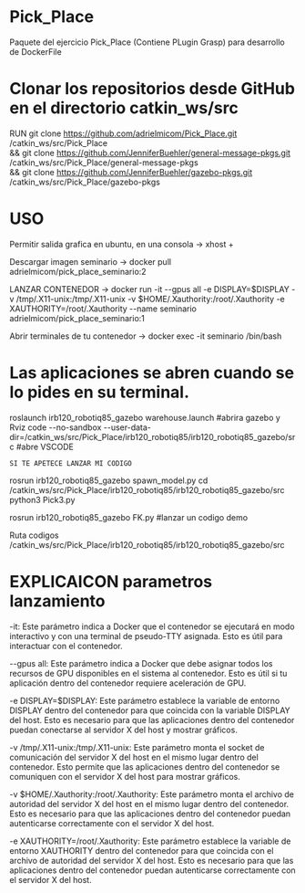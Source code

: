 # Pick_Place
Paquete del ejercicio Pick_Place (Contiene PLugin Grasp) para desarrollo de DockerFile

# Clonar los repositorios desde GitHub en el directorio catkin_ws/src
RUN git clone https://github.com/adrielmicom/Pick_Place.git /catkin_ws/src/Pick_Place \
    && git clone https://github.com/JenniferBuehler/general-message-pkgs.git /catkin_ws/src/Pick_Place/general-message-pkgs \
    && git clone https://github.com/JenniferBuehler/gazebo-pkgs.git /catkin_ws/src/Pick_Place/gazebo-pkgs





# USO 
Permitir salida grafica en ubuntu, en una consola ->  xhost +

Descargar imagen seminario ->   docker pull adrielmicom/pick_place_seminario:2

LANZAR CONTENEDOR ->
docker run -it --gpus all   -e DISPLAY=$DISPLAY   -v /tmp/.X11-unix:/tmp/.X11-unix   -v $HOME/.Xauthority:/root/.Xauthority   -e XAUTHORITY=/root/.Xauthority   --name seminario adrielmicom/pick_place_seminario:1

Abrir terminales de tu contenedor ->  docker exec -it seminario /bin/bash


# Las aplicaciones se abren cuando se lo pides en su terminal.
roslaunch irb120_robotiq85_gazebo warehouse.launch    #abrira gazebo y Rviz
code --no-sandbox --user-data-dir=/catkin_ws/src/Pick_Place/irb120_robotiq85/irb120_robotiq85_gazebo/src	#abre VSCODE

	SI TE APETECE LANZAR MI CODIGO 
rosrun irb120_robotiq85_gazebo spawn_model.py
cd /catkin_ws/src/Pick_Place/irb120_robotiq85/irb120_robotiq85_gazebo/src
python3 Pick3.py


rosrun irb120_robotiq85_gazebo FK.py     #lanzar un codigo demo

Ruta codigos /catkin_ws/src/Pick_Place/irb120_robotiq85/irb120_robotiq85_gazebo/src           	




# EXPLICAICON parametros lanzamiento 


-it: Este parámetro indica a Docker que el contenedor se ejecutará en modo interactivo y con una terminal de pseudo-TTY asignada. Esto es útil para interactuar con el contenedor.

--gpus all: Este parámetro indica a Docker que debe asignar todos los recursos de GPU disponibles en el sistema al contenedor. Esto es útil si tu aplicación dentro del contenedor requiere aceleración de GPU.

-e DISPLAY=$DISPLAY: Este parámetro establece la variable de entorno DISPLAY dentro del contenedor para que coincida con la variable DISPLAY del host. Esto es necesario para que las aplicaciones dentro del contenedor puedan conectarse al servidor X del host y mostrar gráficos.

-v /tmp/.X11-unix:/tmp/.X11-unix: Este parámetro monta el socket de comunicación del servidor X del host en el mismo lugar dentro del contenedor. Esto permite que las aplicaciones dentro del contenedor se comuniquen con el servidor X del host para mostrar gráficos.

-v $HOME/.Xauthority:/root/.Xauthority: Este parámetro monta el archivo de autoridad del servidor X del host en el mismo lugar dentro del contenedor. Esto es necesario para que las aplicaciones dentro del contenedor puedan autenticarse correctamente con el servidor X del host.

-e XAUTHORITY=/root/.Xauthority: Este parámetro establece la variable de entorno XAUTHORITY dentro del contenedor para que coincida con el archivo de autoridad del servidor X del host. Esto es necesario para que las aplicaciones dentro del contenedor puedan autenticarse correctamente con el servidor X del host.
